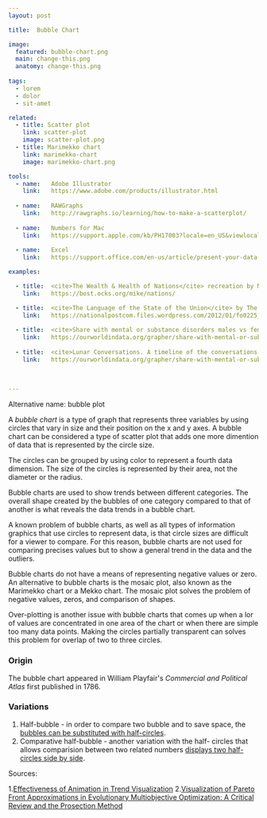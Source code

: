 ```yaml
---
layout: post

title:  Bubble Chart

image:
  featured: bubble-chart.png
  main: change-this.png
  anatomy: change-this.png
  
tags:
  - lorem
  - dolor
  - sit-amet

related:
  - title: Scatter plot
    link: scatter-plot
    image: scatter-plot.png
  - title: Marimekko chart
    link: marimekko-chart
    image: marimekko-chart.png

tools:
  - name:   Adobe Illustrator
    link:   https://www.adobe.com/products/illustrator.html
 
  - name:   RAWGraphs
    link:   http://rawgraphs.io/learning/how-to-make-a-scatterplot/
    
  - name:   Numbers for Mac
    link:   https://support.apple.com/kb/PH17003?locale=en_US&viewlocale=en_US
 
  - name:   Excel
    link:   https://support.office.com/en-us/article/present-your-data-in-a-bubble-chart-424d7bda-93e8-4983-9b51-c766f3e330d9

examples:

  - title:  <cite>The Wealth & Health of Nations</cite> recreation by Mike Bostock of the Hans Rosling original chart
    link:   https://bost.ocks.org/mike/nations/

  - title:  <cite>The Language of the State of the Union</cite> by The National Post graphics team
    link:   https://nationalpostcom.files.wordpress.com/2012/01/fo0225_stateoftheunion-2.pdf
 
  - title:  <cite>Share with mental or substance disorders males vs females</cite> by Our World In Data
    link:   https://ourworldindata.org/grapher/share-with-mental-or-substance-disorders-males-vs-females
    
  - title:  <cite>Lunar Conversations. A timeline of the conversations between Earth and the spacecraft of the Apollo 11 mission from liftoff to splashdown.</cite> by Nicholas Rougeux
    link:   https://ourworldindata.org/grapher/share-with-mental-or-substance-disorders-males-vs-females
    
    
     
---
```


Alternative name: bubble plot

A <dfn>bubble chart</dfn> is a type of graph that represents three variables by using circles that vary in size and their position on the x and y axes. A bubble chart can be considered a type of scatter plot that adds one more dimention of data that is represented by the circle size.


The circles can be grouped by using color to represent a fourth data dimension. The size of the circles is represented by their area, not the diameter or the radius.

Bubble charts are used to show trends between different categories. The overall shape created by the bubbles of one category compared to that of another is what reveals the data trends in a bubble chart.


A known problem of bubble charts, as well as all types of information graphics that use circles to represent data, is that circle sizes are difficult for a viewer to compare. For this reason, bubble charts are not used for comparing precises values but to show a general trend in the data and the outliers.


Bubble charts do not have a means of representing negative values or zero. An alternative to bubble charts is the mosaic plot, also known as the Marimekko chart or a Mekko chart. The mosaic plot solves the problem of negative values, zeros, and comparison of shapes.


Over-plotting is another issue with bubble charts that comes up when a lor of values are concentrated in one area of the chart or when there are simple too many data points. Making the circles partially transparent can solves this problem for overlap of two to three circles.


### Origin
The bubble chart appeared in William Playfair's <cite>Commercial and Political Atlas</cite> first published in 1786.

### Variations

1. Half-bubble - in order to compare two bubble and to save space, the [bubbles can be substituted with half-circles](https://www.nytimes.com/interactive/2017/09/01/upshot/cost-of-hurricane-harvey-only-one-storm-comes-close.html?smid=tw-share&_r=0).
2. Comparative half-bubble - another variation with the half- circles that allows comparision between two related numbers [displays two half-circles side by side](https://www.informationisbeautifulawards.com/showcase/604-the-analytical-tourism-map-of-piedmont).

Sources:

1.[Effectiveness of Animation in Trend Visualization](https://www.cc.gatech.edu/~stasko/papers/infovis08-anim.pdf)
2.[Visualization of Pareto Front Approximations in Evolutionary Multiobjective Optimization: A Critical Review and the Prosection Method](https://dis.ijs.si/tea/Publications/Tusar14tevc.pdf)